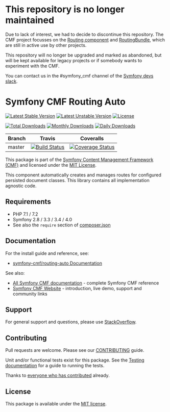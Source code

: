 # This repository is no longer maintained

Due to lack of interest, we had to decide to discontinue this repository. 
The CMF project focusses on the [Routing component](https://github.com/symfony-cmf/routing) and [RoutingBundle](https://github.com/symfony-cmf/routing-bundle), which are still in active use by other projects.

This repository will no longer be upgraded and marked as abandoned, but will be kept available for legacy projects or if somebody wants to experiment with the CMF.

You can contact us in the #symfony_cmf channel of the [Symfony devs slack](https://symfony.com/slack).

# Symfony CMF Routing Auto

[![Latest Stable Version](https://poser.pugx.org/symfony-cmf/routing-auto/v/stable)](https://packagist.org/packages/symfony-cmf/routing-auto)
[![Latest Unstable Version](https://poser.pugx.org/symfony-cmf/routing-auto/v/unstable)](https://packagist.org/packages/symfony-cmf/routing-auto)
[![License](https://poser.pugx.org/symfony-cmf/routing-auto/license)](https://packagist.org/packages/symfony-cmf/routing-auto)

[![Total Downloads](https://poser.pugx.org/symfony-cmf/routing-auto/downloads)](https://packagist.org/packages/symfony-cmf/routing-auto)
[![Monthly Downloads](https://poser.pugx.org/symfony-cmf/routing-auto/d/monthly)](https://packagist.org/packages/symfony-cmf/routing-auto)
[![Daily Downloads](https://poser.pugx.org/symfony-cmf/routing-auto/d/daily)](https://packagist.org/packages/symfony-cmf/routing-auto)

Branch | Travis | Coveralls |
------ | ------ | --------- |
master | [![Build Status][travis_unstable_badge]][travis_link] | [![Coverage Status][coveralls_unstable_badge]][coveralls_unstable_link] |

This package is part of the [Symfony Content Management Framework (CMF)](http://cmf.symfony.com/) and licensed
under the [MIT License](LICENSE).

This component automatically creates and manages routes for configured persisted document classes.
This library contains all implementation agnostic code.


## Requirements

* PHP 7.1 / 7.2
* Symfony 2.8 / 3.3 / 3.4 / 4.0
* See also the `require` section of [composer.json](composer.json)

## Documentation

For the install guide and reference, see:

* [symfony-cmf/routing-auto Documentation](http://symfony.com/doc/master/cmf/components/routing/index.html)

See also:

* [All Symfony CMF documentation](http://symfony.com/doc/master/cmf/index.html) - complete Symfony CMF reference
* [Symfony CMF Website](http://cmf.symfony.com/) - introduction, live demo, support and community links

## Support

For general support and questions, please use [StackOverflow](http://stackoverflow.com/questions/tagged/symfony-cmf).

## Contributing

Pull requests are welcome. Please see our
[CONTRIBUTING](https://github.com/symfony-cmf/blob/master/CONTRIBUTING.md)
guide.

Unit and/or functional tests exist for this package. See the
[Testing documentation](http://symfony.com/doc/master/cmf/components/testing.html)
for a guide to running the tests.

Thanks to
[everyone who has contributed](contributors) already.

## License

This package is available under the [MIT license](src/Resources/meta/LICENSE).

[travis_legacy_badge]: https://travis-ci.org/symfony-cmf/routing-auto.svg?branch=master
[travis_stable_badge]: https://travis-ci.org/symfony-cmf/routing-auto.svg?branch=master
[travis_unstable_badge]: https://travis-ci.org/symfony-cmf/routing-auto.svg?branch=master
[travis_link]: https://travis-ci.org/symfony-cmf/routing-auto

[coveralls_legacy_badge]: https://coveralls.io/repos/github/symfony-cmf/routing-auto/badge.svg?branch=master
[coveralls_legacy_link]: https://coveralls.io/github/symfony-cmf/routing-auto?branch=master
[coveralls_stable_badge]: https://coveralls.io/repos/github/symfony-cmf/routing-auto/badge.svg?branch=master
[coveralls_stable_link]: https://coveralls.io/github/symfony-cmf/routing-auto?branch=master
[coveralls_unstable_badge]: https://coveralls.io/repos/github/symfony-cmf/routing-auto/badge.svg?branch=master
[coveralls_unstable_link]: https://coveralls.io/github/symfony-cmf/routing-auto?branch=master
